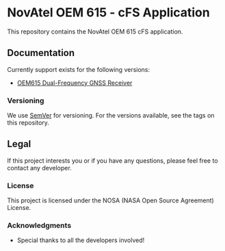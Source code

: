 # NovAtel OEM 615 - cFS Application

This repository contains the NovAtel OEM 615 cFS application.

## Documentation
Currently support exists for the following versions:
* [OEM615 Dual-Frequency GNSS Receiver](https://www.novatel.com/products/gnss-receivers/oem-receiver-boards/oem6-receivers/oem615/)

### Versioning
We use [SemVer](http://semver.org/) for versioning. For the versions available, see the tags on this repository.

## Legal 
If this project interests you or if you have any questions, please feel free to contact any developer.

### License
This project is licensed under the NOSA (NASA Open Source Agreement) License. 

### Acknowledgments
* Special thanks to all the developers involved!

